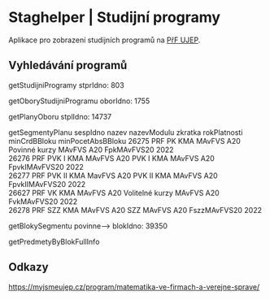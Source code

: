 # Staghelper | Studijní programy

Aplikace pro zobrazení studijních programů na [PřF UJEP](https://prf.ujep.cz/).

## Vyhledávání programů

getStudijniProgramy
stprIdno: 803

getOboryStudijniProgramu
oborIdno: 1755

getPlanyOboru
stplIdno: 14737

getSegmentyPlanu
sespIdno	nazev	nazevModulu	zkratka	rokPlatnosti	minCrdBBloku	minPocetAbsBBloku
26275	PRF PK KMA MAvFVS A20	Povinné kurzy MAvFVS A20	FpkMAvFVS20	2022		
26276	PRF PVK I KMA MAvFVS A20	PVK I KMA MAvFVS A20	FpvkIMAvFVS20	2022		
26277	PRF PVK II KMA MavFVS A20	PVK II KMA MAvFVS A20	FpvkIIMAvFVS20	2022		
26627	PRF VK KMA MAvFVS A20	Volitelné kurzy MAvFVS A20	FvkMAvFVS20	2022		
26278	PRF SZZ KMA MAvFVS A20	SZZ MAvFVS A20	FszzMAvFVS20	2022		

getBlokySegmentu
povinne-->
blokIdno: 39350

getPredmetyByBlokFullInfo

## Odkazy

<https://myjsmeujep.cz/program/matematika-ve-firmach-a-verejne-sprave/>
